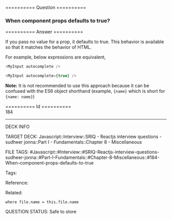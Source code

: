 ========== Question ==========  

### When component props defaults to true?  

========== Answer ==========  

If you pass no value for a prop, it defaults to true. This behavior is available so that it matches the behavior of HTML.

For example, below expressions are equivalent,

```javascript
<MyInput autocomplete />

<MyInput autocomplete={true} />
```

**Note:** It is not recommended to use this approach because it can be confused with the ES6 object shorthand (example, `{name}` which is short for `{name: name}`)

========== Id ==========  
184

---

DECK INFO

TARGET DECK: Javascript::Interview::SRIQ - Reactjs interview questions - sudheer jonna::Part I - Fundamentals::Chapter 8 - Miscellaneous

FILE TAGS: #Javascript::#Interview::#SRIQ-Reactjs-interview-questions-sudheer-jonna::#Part-I-Fundamentals::#Chapter-8-Miscellaneous::#184-When-component-props-defaults-to-true

Tags:

Reference:

Related:

```dataview
where file.name = this.file.name
```

QUESTION STATUS: Safe to store
